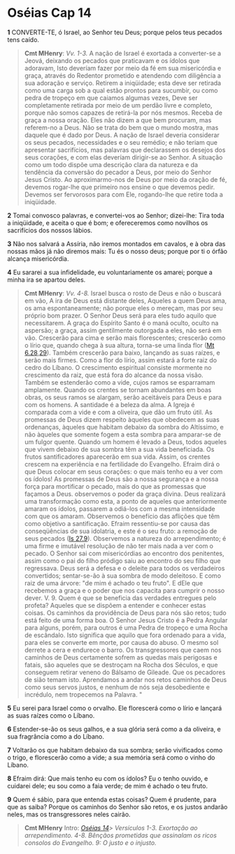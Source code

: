 # Oséias Cap 14

**1** 	CONVERTE-TE, ó Israel, ao Senhor teu Deus; porque pelos teus pecados tens caído.

> **Cmt MHenry**: *Vv. 1-3.* A nação de Israel é exortada a converter-se a Jeová, deixando os pecados que praticavam e os ídolos que adoravam, Isto deveríam fazer por meio da fé em sua misericórdia e graça, através do Redentor prometido e atendendo com diligência a sua adoração e serviço. Retirem a iniqüidade; esta deve ser retirada como uma carga sob a qual estão prontos para sucumbir, ou como pedra de tropeço em que caiamos algumas vezes, Deve ser completamente retirada por meio de um perdão livre e completo, porque não somos capazes de retirá-la por nós mesmos. Receba de graça a nossa oração. Eles não dizem a que bem procuram, mas referem-no a Deus. Não se trata do bem que o mundo mostra, mas daquele que é dado por Deus. A nação de Israel deveria considerar os seus pecados, necessidades e o seu remédio; e não teriam que apresentar sacrifícios, mas palavras que declarassem os desejos dos seus corações, e com elas deveríam dirigir-se ao Senhor. A situação como um todo dispõe uma descrição clara da natureza e da tendência da conversão do pecador a Deus, por meio do Senhor Jesus Cristo. Ao aproximarmo-nos de Deus por meio da oração de fé, devemos rogar-lhe que primeiro nos ensine o que devemos pedir. Devemos ser fervorosos para com Ele, rogando-lhe que retire toda a iniqüidade.

**2** 	Tomai convosco palavras, e convertei-vos ao Senhor; dizei-lhe: Tira toda a iniqüidade, e aceita o que é bom; e ofereceremos como novilhos os sacrifícios dos nossos lábios.

**3** 	Não nos salvará a Assíria, não iremos montados em cavalos, e à obra das nossas mãos já não diremos mais: Tu és o nosso deus; porque por ti o órfão alcança misericórdia.

**4** 	Eu sararei a sua infidelidade, eu voluntariamente os amarei; porque a minha ira se apartou deles.

> **Cmt MHenry**: *Vv. 4-8.* Israel busca o rosto de Deus e não o buscará em vão, A ira de Deus está distante deles, Aqueles a quem Deus ama, os ama espontaneamente; não porque eles o mereçam, mas por seu próprio bom prazer. O Senhor Deus será para eles tudo aquilo que necessitarem. A graça do Espírito Santo é o maná oculto, oculto na aspersão; a graça, assim gentilmente outorgada a eles, não será em vão. Crescerão para cima e serão mais florescentes; crescerão como o lírio que, quando chega à sua altura, torna-se uma linda flor ([Mt 6.28](../40N-Mt/06.md#28),[29](../40N-Mt/06.md#29)). Também crescerão para baixo, lançando as suas raízes, e serão mais firmes. Como a flor do lírio, assim estará a forte raiz do cedro do Líbano. O crescimento espiritual consiste mormente no crescimento da raiz, que está fora do alcance da nossa visão. Também se estenderão como a vide, cujos ramos se esparramam amplamente. Quando os crentes se tornam abundantes em boas obras, os seus ramos se alargam, serão aceitáveis para Deus e para com os homens. A santidade é a beleza da alma. A Igreja é comparada com a vide e com a oliveira, que dão um fruto útil. As promessas de Deus dizem respeito àqueles que obedecem as suas ordenanças, àqueles que habitam debaixo da sombra do Altíssimo, e não àqueles que somente fogem a esta sombra para amparar-se de um fulgor quente. Quando um homem é levado a Deus, todos aqueles que vivem debaixo de sua sombra têm a sua vida beneficiada. Os frutos santificadores aparecerão em sua vida. Assim, os crentes crescem na experiência e na fertilidade do Evangelho. Efraim dirá o que Deus colocar em seus corações: o que mais tenho eu a ver com os ídolos! As promessas de Deus são a nossa segurança e a nossa força para mortificar o pecado, mais do que as promessas que façamos a Deus. observemos o poder da graça divina. Deus realizará uma transformação como esta, a ponto de aqueles que anteriormente amaram os ídolos, passarem a odiá-los com a mesma intensidade com que os amaram. Observemos o benefício das aflições que têm como objetivo a santificação. Efraim ressentiu-se por causa das conseqüências de sua idolatria, e este é o seu fruto: a remoção de seus pecados ([Is 27.9](../23A-Is/27.md#9)). Observemos a natureza do arrependimento; é uma firme e imutável resolução de não ter mais nada a ver com o pecado. O Senhor sai com misericórdias ao encontro dos penitentes, assim como o pai do filho pródigo saiu ao encontro do seu filho que regressava. Deus será a defesa e o deleite para todos os verdadeiros convertidos; sentar-se-ão à sua sombra de modo deleitoso. E como raiz de uma árvore: "de mim é achado o teu fruto". E dEle que recebemos a graça e o poder que nos capacita para cumprir o nosso dever. V. 9. Quem é que se beneficia das verdades entregues pelo profeta? Aqueles que se dispõem a entender e conhecer estas coisas. Os caminhos da providência de Deus para nós são retos; tudo está feito de uma forma boa. O Senhor Jesus Cristo é a Pedra Angular para alguns, porém, para outros é uma Pedra de tropeço e uma Rocha de escândalo. Isto significa que aquilo que fora ordenado para a vida, para eles se converte em morte, por causa do abuso. O mesmo sol derrete a cera e endurece o barro. Os transgressores que caem nos caminhos de Deus certamente sofrem as quedas mais perigosas e fatais, são aqueles que se destroçam na Rocha dos Séculos, e que conseguem retirar veneno do Bálsamo de Gileade. Que os pecadores de sião temam isto. Aprendamos a andar nos retos caminhos de Deus como seus servos justos, e nenhum de nós seja desobediente e incrédulo, nem tropecemos na Palavra. "

**5** 	Eu serei para Israel como o orvalho. Ele florescerá como o lírio e lançará as suas raízes como o Líbano.

**6** 	Estender-se-ão os seus galhos, e a sua glória será como a da oliveira, e sua fragrância como a do Líbano.

**7** 	Voltarão os que habitam debaixo da sua sombra; serão vivificados como o trigo, e florescerão como a vide; a sua memória será como o vinho do Líbano.

**8** 	Efraim dirá: Que mais tenho eu com os ídolos? Eu o tenho ouvido, e cuidarei dele; eu sou como a faia verde; de mim é achado o teu fruto.

**9** 	Quem é sábio, para que entenda estas coisas? Quem é prudente, para que as saiba? Porque os caminhos do Senhor são retos, e os justos andarão neles, mas os transgressores neles cairão.


> **Cmt MHenry** Intro: *[Oséias 14](../28A-Os/14.md#0)*> *Versículos 1-3. Exortação ao arrependimento. 4-8. Bênçãos prometidas que assinalam os ricos consolos do Evangelho. 9: O justo e o injusto.*